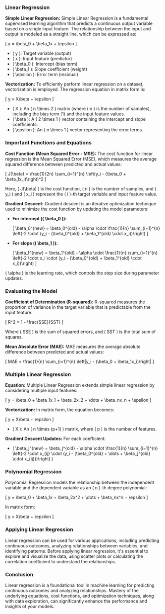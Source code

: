 ### Linear Regression 

**Simple Linear Regression:**
Simple Linear Regression is a fundamental supervised learning algorithm that predicts a continuous output variable based on a single input feature. The relationship between the input and output is modeled as a straight line, which can be expressed as:

\[ y = \beta_0 + \beta_1x + \epsilon \]

- \( y \): Target variable (output)
- \( x \): Input feature (predictor)
- \( \beta_0 \): Intercept (bias term)
- \( \beta_1 \): Slope coefficient (weight)
- \( \epsilon \): Error term (residual)

**Vectorization:**
To efficiently perform linear regression on a dataset, vectorization is employed. The regression equation in matrix form is:

\[ y = X\beta + \epsilon \]

- \( X \): An \( n \times 2 \) matrix (where \( n \) is the number of samples), including the bias term (1) and the input feature values.
- \( \beta \): A \( 2 \times 1 \) vector containing the intercept and slope coefficients.
- \( \epsilon \): An \( n \times 1 \) vector representing the error terms.

### Important Functions and Equations

**Cost Function (Mean Squared Error - MSE):**
The cost function for linear regression is the Mean Squared Error (MSE), which measures the average squared difference between predicted and actual values:

\[ J(\beta) = \frac{1}{2n} \sum_{i=1}^{n} \left(y_i - (\beta_0 + \beta_1x_i)\right)^2 \]

Here, \( J(\beta) \) is the cost function, \( n \) is the number of samples, and \( y_i \) and \( x_i \) represent the \( i \)-th target variable and input feature value.

**Gradient Descent:**
Gradient descent is an iterative optimization technique used to minimize the cost function by updating the model parameters:

- **For intercept (\( \beta_0 \)):**

  \[ \beta_0^{new} = \beta_0^{old} - \alpha \cdot \frac{1}{n} \sum_{i=1}^{n} \left(-2 \cdot (y_i - (\beta_0^{old} + \beta_1^{old} \cdot x_i))\right) \]

- **For slope (\( \beta_1 \)):**

  \[ \beta_1^{new} = \beta_1^{old} - \alpha \cdot \frac{1}{n} \sum_{i=1}^{n} \left(-2 \cdot x_i \cdot (y_i - (\beta_0^{old} + \beta_1^{old} \cdot x_i))\right) \]

\( \alpha \) is the learning rate, which controls the step size during parameter updates.

### Evaluating the Model

**Coefficient of Determination (R-squared):**
R-squared measures the proportion of variance in the target variable that is predictable from the input feature:

\[ R^2 = 1 - \frac{SSE}{SST} \]

Where \( SSE \) is the sum of squared errors, and \( SST \) is the total sum of squares.

**Mean Absolute Error (MAE):**
MAE measures the average absolute difference between predicted and actual values:

\[ MAE = \frac{1}{n} \sum_{i=1}^{n} \left|y_i - (\beta_0 + \beta_1x_i)\right| \]

### Multiple Linear Regression

**Equation:**
Multiple Linear Regression extends simple linear regression by considering multiple input features:

\[ y = \beta_0 + \beta_1x_1 + \beta_2x_2 + \dots + \beta_nx_n + \epsilon \]

**Vectorization:**
In matrix form, the equation becomes:

\[ y = X\beta + \epsilon \]

- \( X \): An \( n \times (p+1) \) matrix, where \( p \) is the number of features.

**Gradient Descent Updates:**
For each coefficient:

- \( \beta_j^{new} = \beta_j^{old} - \alpha \cdot \frac{1}{n} \sum_{i=1}^{n} \left(-2 \cdot x_{ij} \cdot (y_i - (\beta_0^{old} + \dots + \beta_j^{old} \cdot x_{ij}))\right) \)

### Polynomial Regression

Polynomial Regression models the relationship between the independent variable and the dependent variable as an \( n \)-th degree polynomial:

\[ y = \beta_0 + \beta_1x + \beta_2x^2 + \dots + \beta_nx^n + \epsilon \]

In matrix form:

\[ y = X\beta + \epsilon \]

### Applying Linear Regression

Linear regression can be used for various applications, including predicting continuous outcomes, analyzing relationships between variables, and identifying patterns. Before applying linear regression, it's essential to explore and visualize the data, using scatter plots or calculating the correlation coefficient to understand the relationships.

### Conclusion

Linear regression is a foundational tool in machine learning for predicting continuous outcomes and analyzing relationships. Mastery of the underlying equations, cost functions, and optimization techniques, along with data exploration, can significantly enhance the performance and insights of your models.